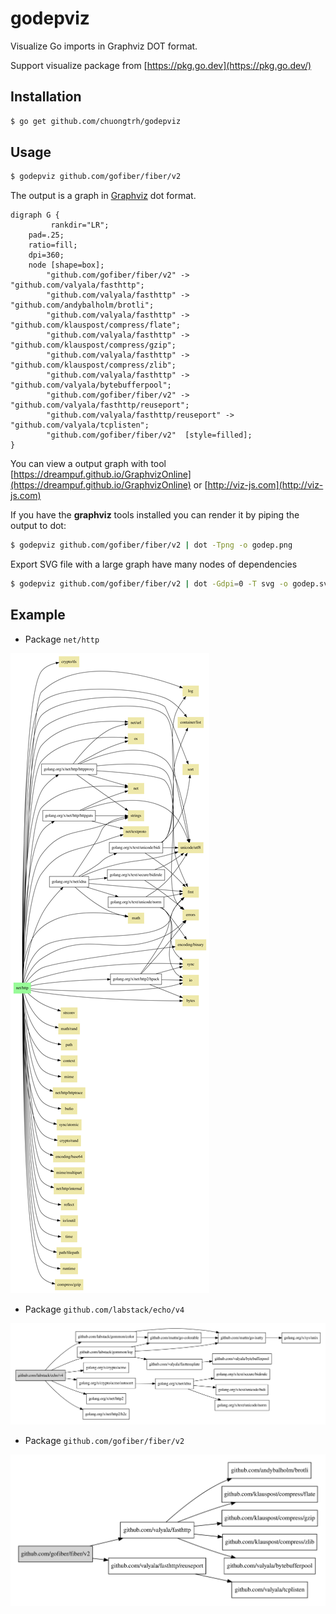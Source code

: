 # godepviz

Visualize Go imports in Graphviz DOT format. 

Support visualize package from [https://pkg.go.dev](https://pkg.go.dev/)


## Installation

```bash
$ go get github.com/chuongtrh/godepviz
```

## Usage

```bash
$ godepviz github.com/gofiber/fiber/v2
```
The output is a graph in [Graphviz](http://graphviz.org/) dot format. 

```base
digraph G {
         rankdir="LR";
    pad=.25;
    ratio=fill;
    dpi=360;
    node [shape=box];
        "github.com/gofiber/fiber/v2" -> "github.com/valyala/fasthttp";
        "github.com/valyala/fasthttp" -> "github.com/andybalholm/brotli";
        "github.com/valyala/fasthttp" -> "github.com/klauspost/compress/flate";
        "github.com/valyala/fasthttp" -> "github.com/klauspost/compress/gzip";
        "github.com/valyala/fasthttp" -> "github.com/klauspost/compress/zlib";
        "github.com/valyala/fasthttp" -> "github.com/valyala/bytebufferpool";
        "github.com/gofiber/fiber/v2" -> "github.com/valyala/fasthttp/reuseport";
        "github.com/valyala/fasthttp/reuseport" -> "github.com/valyala/tcplisten";
        "github.com/gofiber/fiber/v2"  [style=filled];
}
```

You can view a output graph with tool [https://dreampuf.github.io/GraphvizOnline](https://dreampuf.github.io/GraphvizOnline)
or [http://viz-js.com](http://viz-js.com)

If you have the **graphviz** tools installed you can render it by piping the output to dot:

```bash
$ godepviz github.com/gofiber/fiber/v2 | dot -Tpng -o godep.png
```

Export SVG file with a large graph have many nodes of dependencies
```bash
$ godepviz github.com/gofiber/fiber/v2 | dot -Gdpi=0 -T svg -o godep.svg
```
## Example

- Package `net/http`

![Example net/http](./screenshots/godep.png)


- Package `github.com/labstack/echo/v4`

![Example github.com/labstack/echo/v4](./screenshots/godep1.png)

- Package `github.com/gofiber/fiber/v2`

![Example github.com/gofiber/fiber/v2](./screenshots/godep.svg)
